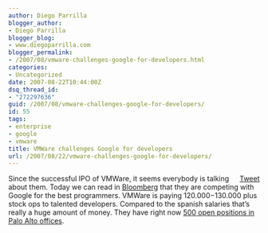 ```yaml
---
author: Diego Parrilla
blogger_author:
- Diego Parrilla
blogger_blog:
- www.diegoparrilla.com
blogger_permalink:
- /2007/08/vmware-challenges-google-for-developers.html
categories:
- Uncategorized
date: 2007-08-22T10:44:00Z
dsq_thread_id:
- "272297636"
guid: /2007/08/vmware-challenges-google-for-developers/
id: 55
tags:
- enterprise
- google
- vmware
title: VMWare challenges Google for developers
url: /2007/08/22/vmware-challenges-google-for-developers/
---
```


<div style="float: right; margin-left: 10px;">
  <a href="https://twitter.com/share" class="twitter-share-button" data-via="nubeblog" data-hashtags="enterprise,google,vmware" data-count="vertical" data-url="/2007/08/22/vmware-challenges-google-for-developers/">Tweet</a>
</div>

Since the successful IPO of VMWare, it seems everybody is talking about them. Today we can read in [Bloomberg](http://www.bloomberg.com/apps/news?pid=20601087&sid=arqrCBynTOhA&refer=home) that they are competing with Google for the best programmers. VMWare is paying $120.000-$130.000 plus stock ops to talented developers. Compared to the spanish salaries that&#8217;s really a huge amount of money. They have right now [500 open positions in Palo Alto offices](http://www.vmware.com/company/jobs/openings/).
